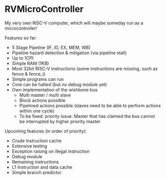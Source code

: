 # RVMicroController
My very own RISC-V computer, which will maybe someday run as a microcontroller!

Features so far:
* 5 Stage Pipeline (IF, ID, EX, MEM, WB)
* Pipeline hazard detection & mitigation (via pipeline stall)
* Up to 1CPI
* Simple RAM (1KB)
* Most 32bit RISC-V instructions (some instructions are missing, such as fence & fence_i)
* Simple programs can run
* Core can be halted (but no debug module yet)
* Own implementation of the wishbone bus
    * Multi master / multi slave
    * Block actions possible
    * Pipelined actions possible (slaves need to be able to perform actions within one cycle)
    * To be fixed: priority issue: Master that has claimed the bus cannot be interrupted by higher priority master

Upcoming features (in order of priority):
* Crude Instruction cache
* Extensive testing
* Exception raising on illegal instruction
* Debug module
* Remaining instructions
* L1 Instruction and data cache
* Simple branch predictor
